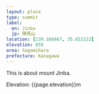 ```yaml
---
layout: place
type: summit
label:
  en: Jinba
  jp: 陣馬山
location: [139.166667, 35.652222]
elevation: 859
area: Sagamihara
prefecture: Kanagawa
---
```


This is about mount Jinba.

Elevation: {{page.elevation}}m
